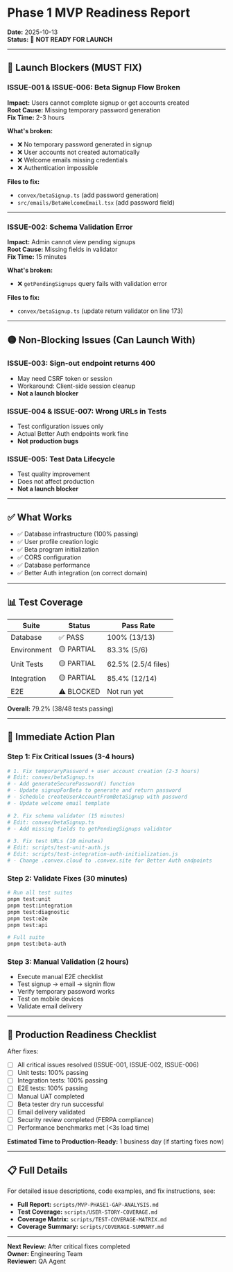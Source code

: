 # Phase 1 MVP Readiness Report

**Date:** 2025-10-13  
**Status:** 🔴 **NOT READY FOR LAUNCH**

---

## 🚨 Launch Blockers (MUST FIX)

### ISSUE-001 & ISSUE-006: Beta Signup Flow Broken
**Impact:** Users cannot complete signup or get accounts created  
**Root Cause:** Missing temporary password generation  
**Fix Time:** 2-3 hours  

**What's broken:**
- ❌ No temporary password generated in signup
- ❌ User accounts not created automatically
- ❌ Welcome emails missing credentials
- ❌ Authentication impossible

**Files to fix:**
- `convex/betaSignup.ts` (add password generation)
- `src/emails/BetaWelcomeEmail.tsx` (add password field)

---

### ISSUE-002: Schema Validation Error
**Impact:** Admin cannot view pending signups  
**Root Cause:** Missing fields in validator  
**Fix Time:** 15 minutes  

**What's broken:**
- ❌ `getPendingSignups` query fails with validation error

**Files to fix:**
- `convex/betaSignup.ts` (update return validator on line 173)

---

## 🟡 Non-Blocking Issues (Can Launch With)

### ISSUE-003: Sign-out endpoint returns 400
- May need CSRF token or session
- Workaround: Client-side session cleanup
- **Not a launch blocker**

### ISSUE-004 & ISSUE-007: Wrong URLs in Tests
- Test configuration issues only
- Actual Better Auth endpoints work fine
- **Not production bugs**

### ISSUE-005: Test Data Lifecycle
- Test quality improvement
- Does not affect production
- **Not a launch blocker**

---

## ✅ What Works

- ✅ Database infrastructure (100% passing)
- ✅ User profile creation logic
- ✅ Beta program initialization
- ✅ CORS configuration
- ✅ Database performance
- ✅ Better Auth integration (on correct domain)

---

## 📊 Test Coverage

| Suite | Status | Pass Rate |
|-------|--------|-----------|
| Database | ✅ PASS | 100% (13/13) |
| Environment | 🟡 PARTIAL | 83.3% (5/6) |
| Unit Tests | 🟡 PARTIAL | 62.5% (2.5/4 files) |
| Integration | 🟡 PARTIAL | 85.4% (12/14) |
| E2E | ⚠️ BLOCKED | Not run yet |

**Overall:** 79.2% (38/48 tests passing)

---

## 🎯 Immediate Action Plan

### Step 1: Fix Critical Issues (3-4 hours)
```bash
# 1. Fix temporaryPassword + user account creation (2-3 hours)
# Edit: convex/betaSignup.ts
# - Add generateSecurePassword() function
# - Update signupForBeta to generate and return password
# - Schedule createUserAccountFromBetaSignup with password
# - Update welcome email template

# 2. Fix schema validator (15 minutes)
# Edit: convex/betaSignup.ts
# - Add missing fields to getPendingSignups validator

# 3. Fix test URLs (10 minutes)
# Edit: scripts/test-unit-auth.js
# Edit: scripts/test-integration-auth-initialization.js
# - Change .convex.cloud to .convex.site for Better Auth endpoints
```

### Step 2: Validate Fixes (30 minutes)
```bash
# Run all test suites
pnpm test:unit
pnpm test:integration
pnpm test:diagnostic
pnpm test:e2e
pnpm test:api

# Full suite
pnpm test:beta-auth
```

### Step 3: Manual Validation (2 hours)
- Execute manual E2E checklist
- Test signup → email → signin flow
- Verify temporary password works
- Test on mobile devices
- Validate email delivery

---

## 🚀 Production Readiness Checklist

After fixes:

- [ ] All critical issues resolved (ISSUE-001, ISSUE-002, ISSUE-006)
- [ ] Unit tests: 100% passing
- [ ] Integration tests: 100% passing
- [ ] E2E tests: 100% passing
- [ ] Manual UAT completed
- [ ] Beta tester dry run successful
- [ ] Email delivery validated
- [ ] Security review completed (FERPA compliance)
- [ ] Performance benchmarks met (<3s load time)

**Estimated Time to Production-Ready:** 1 business day (if starting fixes now)

---

## 📋 Full Details

For detailed issue descriptions, code examples, and fix instructions, see:
- **Full Report:** `scripts/MVP-PHASE1-GAP-ANALYSIS.md`
- **Test Coverage:** `scripts/USER-STORY-COVERAGE.md`
- **Coverage Matrix:** `scripts/TEST-COVERAGE-MATRIX.md`
- **Coverage Summary:** `scripts/COVERAGE-SUMMARY.md`

---

**Next Review:** After critical fixes completed  
**Owner:** Engineering Team  
**Reviewer:** QA Agent

